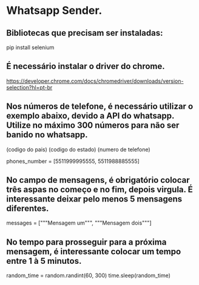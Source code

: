#  Whatsapp Sender.

## Bibliotecas que precisam ser instaladas:

pip install selenium

## É necessário instalar o driver do chrome.

https://developer.chrome.com/docs/chromedriver/downloads/version-selection?hl=pt-br

## Nos números de telefone, é necessário utilizar o exemplo abaixo, devido a API do whatsapp. Utilize no máximo 300 números para não ser banido no whatsapp.

(codigo do pais) (codigo do estado) (numero de telefone)

phones_number = [5511999995555, 5511988885555]

## No campo de mensagens, é obrigatório colocar três aspas no começo e no fim, depois virgula. É interessante deixar pelo menos 5 mensagens diferentes.

messages = ["""Mensagem um""", """Mensagem dois"""]

## No tempo para prosseguir para a próxima mensagem, é interessante colocar um tempo entre 1 à 5 minutos.

random_time = random.randint(60, 300)
time.sleep(random_time)



